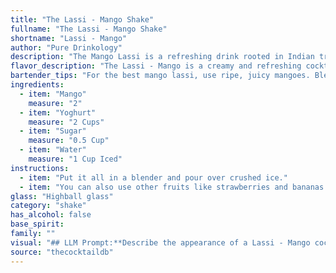 ```yaml
---
title: "The Lassi - Mango Shake"
fullname: "The Lassi - Mango Shake"
shortname: "Lassi - Mango"
author: "Pure Drinkology"
description: "The Mango Lassi is a refreshing drink rooted in Indian tradition. It belongs to the lassi family, a yogurt-based beverage often flavored with fruits and spices. Originating in the Punjab region, it's a staple across India and enjoyed for its creamy texture and sweet, tangy taste. "
flavor_description: "The Lassi - Mango is a creamy and refreshing cocktail with a bright, tropical flavor. The sweetness of the mango is balanced by the tangy yogurt, creating a harmonious blend. The addition of water provides a light, refreshing texture, while the sugar adds a touch of sweetness. Overall, this drink is a delightful combination of sweet, tangy, and creamy notes, perfect for a hot summer day. "
bartender_tips: "For the best mango lassi, use ripe, juicy mangoes. Blend them with chilled yogurt for a smooth, creamy texture. Don't over-sweeten – start with a small amount of sugar and adjust to taste.  Use good quality yogurt for the best flavor. A splash of water can help thin the consistency if needed. Garnish with a mango slice and a pinch of cardamom for an extra touch. "
ingredients:
  - item: "Mango"
    measure: "2"
  - item: "Yoghurt"
    measure: "2 Cups"
  - item: "Sugar"
    measure: "0.5 Cup"
  - item: "Water"
    measure: "1 Cup Iced"
instructions:
  - item: "Put it all in a blender and pour over crushed ice."
  - item: "You can also use other fruits like strawberries and bananas."
glass: "Highball glass"
category: "shake"
has_alcohol: false
base_spirit:
family: ""
visual: "## LLM Prompt:**Describe the appearance of a Lassi - Mango cocktail. Consider the following:*** **Color:** What shade of yellow or orange does the mango lend to the lassi? Is it a vibrant, bright color or a more muted, pastel hue?* **Texture:** Is the lassi smooth and creamy, or does it have a thicker, almost milkshake-like consistency? Are there any visible bits of mango pulp?* **Presentation:** How is the lassi typically served? In a tall glass, a short glass, or perhaps a traditional clay cup? Is there any garnish, like a sprig of mint or a slice of mango? **Please provide a detailed and evocative description, capturing the essence of this refreshing and flavorful drink.** "
source: "thecocktaildb"
---
```


